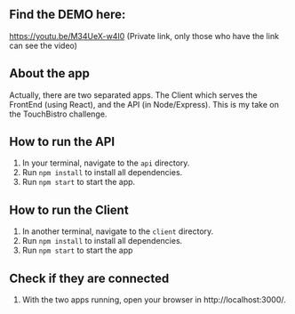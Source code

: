 ## Find the DEMO here:
https://youtu.be/M34UeX-w4I0
(Private link, only those who have the link can see the video)

## About the app
Actually, there are two separated apps. The Client which serves the FrontEnd (using React), and the API (in Node/Express).
This is my take on the TouchBistro challenge.

## How to run the API
1. In your terminal, navigate to the `api` directory.
2. Run `npm install` to install all dependencies.
3. Run `npm start` to start the app.

## How to run the Client
1. In another terminal, navigate to the `client` directory.
2. Run `npm install` to install all dependencies.
3. Run `npm start` to start the app

## Check if they are connected
1. With the two apps running, open your browser in http://localhost:3000/.
